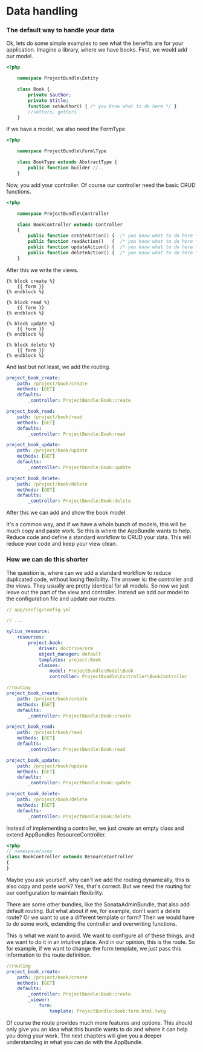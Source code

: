 # Data handling


### The default way to handle your data

Ok, lets do some simple examples to see what the benefits are for your
application. Imagine a library, where we have books. First, we would add
our model.

``` php
<?php

    namespace ProjectBundle\Entity

    class Book {
        private $author;
        private $title;
        function setAuthor() { /* you know what to do here */ }
        //setters, getters
    }
```

If we have a model, we also need the FormType

``` php
<?php

    namespace ProjectBundle\Form\Type

    class BookType extends AbstractType {
        public function builder //..
    }
```

Now, you add your controller. Of course our controller need the basic
CRUD functions.

``` php
<?php

    namespace ProjectBundle\Controller

    class BookController extends Controller
    {
        public function createAction() {  /* you know what to do here */ }
        public function readAction()   {  /* you know what to do here */ }
        public function updateAction() {  /* you know what to do here */ }
        public function deleteAction() {  /* you know what to do here */ }
    }
```

After this we write the views.

``` twig
{% block create %}
    {{ form }}
{% endblock %}

{% block read %}
    {{ form }}
{% endblock %}

{% block update %}
    {{ form }}
{% endblock %}

{% block delete %}
    {{ form }}
{% endblock %}
```

And last but not least, we add the routing.

``` yaml
project_book_create:
    path: /project/book/create
    methods: [GET]
    defaults:
        _controller: ProjectBundle:Book:create

project_book_read:
    path: /project/book/read
    methods: [GET]
    defaults:
        _controller: ProjectBundle:Book:read

project_book_update:
    path: /project/book/update
    methods: [GET]
    defaults:
        _controller: ProjectBundle:Book:update

project_book_delete:
    path: /project/book/delete
    methods: [GET]
    defaults:
        _controller: ProjectBundle:Book:delete
```

After this we can add and show the book model.

It\'s a common way, and if we have a whole bunch of models, this will be
much copy and paste work. So this is where the AppBundle wants to help.
Reduce code and define a standard workflow to CRUD your data. This will
reduce your code and keep your view clean.

### How we can do this shorter

The question is, where can we add a standard workflow to reduce
duplicated code, without losing flexibility. The answer is: the
controller and the views. They usually are pretty identical for all
models. So now we just leave out the part of the view and controller.
Instead we add our model to the configuration file and update our
routes.

``` yaml
// app/config/config.yml

// ...

sylius_resource:
    resources:
        project.book:
            driver: doctrine/orm
            object_manager: default
            templates: project:Book
            classes:
                model: ProjectBundle\Model\Book
                controller: ProjectBundle\Controller\BookController
```

``` yaml
//routing
project_book_create:
    path: /project/book/create
    methods: [GET]
    defaults:
        _controller: ProjectBundle:Book:create

project_book_read:
    path: /project/book/read
    methods: [GET]
    defaults:
        _controller: ProjectBundle:Book:read

project_book_update:
    path: /project/book/update
    methods: [GET]
    defaults:
        _controller: ProjectBundle:Book:update

project_book_delete:
    path: /project/book/delete
    methods: [GET]
    defaults:
        _controller: ProjectBundle:Book:delete
```

Instead of implementing a controller, we just create an empty class and
extend AppBundles ResourceController.

``` php
<?php
// namespace/uses
class BookController extends ResourceController
{
}
```

Maybe you ask yourself, why can\'t we add the routing dynamically, this
is also copy and paste work? Yes, that\'s correct. But we need the
routing for our configuration to maintain flexibility.

There are some other bundles, like the SonataAdminBundle, that also add
default routing. But what about if we, for example, don\'t want a delete
route? Or we want to use a different template or form? Then we would
have to do some work, extending the controller and overwriting
functions.

This is what we want to avoid. We want to configure all of these things,
and we want to do it in an intuitive place. And in our opinion, this is
the route. So for example, if we want to change the form template, we
just pass this information to the route definition.

``` yaml
//routing
project_book_create:
    path: /project/book/create
    methods: [GET]
    defaults:
        _controller: ProjectBundle:Book:create
        _viewer:
            form:
                template: ProjectBundle:Book:form.html.twig
```

Of course the route provides much more features and options. This should
only give you an idea what this bundle wants to do and where it can help
you doing your work. The next chapters will give you a deeper
understanding in what you can do with the AppBundle.
